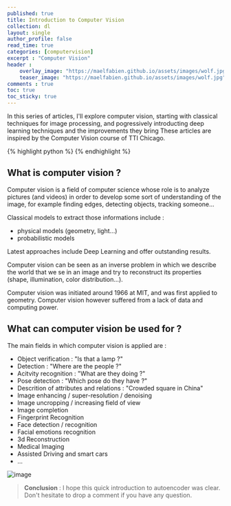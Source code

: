 ```yaml
---
published: true
title: Introduction to Computer Vision
collection: dl
layout: single
author_profile: false
read_time: true
categories: [computervision]
excerpt : "Computer Vision"
header :
    overlay_image: "https://maelfabien.github.io/assets/images/wolf.jpg"
    teaser_image: "https://maelfabien.github.io/assets/images/wolf.jpg"
comments : true
toc: true
toc_sticky: true
---
```


In this series of articles, I'll explore computer vision, starting with classical techniques for image processing, and pogressively introducting deep learning techniques and the improvements they bring These articles are inspired by the Computer Vision course of TTI Chicago.

{% highlight python %}
{% endhighlight %}

## What is computer vision ?

Computer vision is a field of computer science whose role is to analyze pictures (and videos) in order to develop some sort of understanding of the image, for example finding edges, detecting objects, tracking someone...

Classical models to extract those informations include :
- physical models (geometry, light...)
- probabilistic models

Latest approaches include Deep Learning and offer outstanding results.

Computer vision can be seen as an inverse problem in which we describe the world that we se in an image and try to reconstruct its properties (shape, illumination, color distribution...).

Computer vision was initiated around 1966 at MIT, and was first applied to geometry. Computer vision however suffered from a lack of data and computing power. 

## What can computer vision be used for ?

The main fields in which computer vision is applied are :
- Object verification : "Is that a lamp ?"
- Detection : "Where are the people ?"
- Acitvity recognition : "What are they doing ?"
- Pose detection : "Which pose do they have ?"
- Descrition of attributes and relations : "Crowded square in China"
- Image enhancing / super-resolution / denoising
- Image uncropping / increasing field of view
- Image completion
- Fingerprint Recognition
- Face detection / recognition
- Facial emotions recognition
- 3d Reconstruction 
- Medical Imaging
- Assisted Driving and smart cars
- ...


![image](https://maelfabien.github.io/assets/images/vision_1.png)

> **Conclusion** : I hope this quick introduction to autoencoder was clear. Don't hesitate to drop a comment if you have any question.
